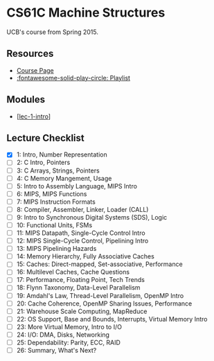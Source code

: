 CS61C Machine Structures
===

UCB's course from Spring 2015.

Resources
---
- [Course Page](https://inst.eecs.berkeley.edu/~cs61c/sp15/)
- [:fontawesome-solid-play-circle: Playlist](https://www.youtube.com/playlist?list=PLhMnuBfGeCDM8pXLpqib90mDFJI-e1lpk)

Modules
---
- [[lec-1-intro]]

Lecture Checklist
---

- [x] 1: Intro, Number Representation
- [ ] 2: C Intro, Pointers
- [ ] 3: C Arrays, Strings, Pointers
- [ ] 4: C Memory Mangement, Usage
- [ ] 5: Intro to Assembly Language, MIPS Intro
- [ ] 6: MIPS, MIPS Functions
- [ ] 7: MIPS Instruction Formats
- [ ] 8: Compiler, Assembler, Linker, Loader (CALL)
- [ ] 9: Intro to Synchronous Digital Systems (SDS), Logic
- [ ] 10: Functional Units, FSMs
- [ ] 11: MIPS Datapath, Single-Cycle Control Intro
- [ ] 12: MIPS Single-Cycle Control, Pipelining Intro
- [ ] 13: MIPS Pipelining Hazards
- [ ] 14: Memory Hierarchy, Fully Associative Caches
- [ ] 15: Caches: Direct-mapped, Set-associative, Performance
- [ ] 16: Multilevel Caches, Cache Questions
- [ ] 17: Performance, Floating Point, Tech Trends
- [ ] 18: Flynn Taxonomy, Data-Level Parallelism
- [ ] 19: Amdahl's Law, Thread-Level Parallelism, OpenMP Intro
- [ ] 20: Cache Coherence, OpenMP Sharing Issues, Performance
- [ ] 21: Warehouse Scale Computing, MapReduce
- [ ] 22: OS Support, Base and Bounds, Interrupts, Virtual Memory Intro
- [ ] 23: More Virtual Memory, Intro to I/O
- [ ] 24: I/O: DMA, Disks, Networking
- [ ] 25: Dependability: Parity, ECC, RAID
- [ ] 26: Summary, What's Next?

[//begin]: # "Autogenerated link references for markdown compatibility"
[lec-1-intro]: lec-1-intro.md "Lec 1: Intro"
[//end]: # "Autogenerated link references"
